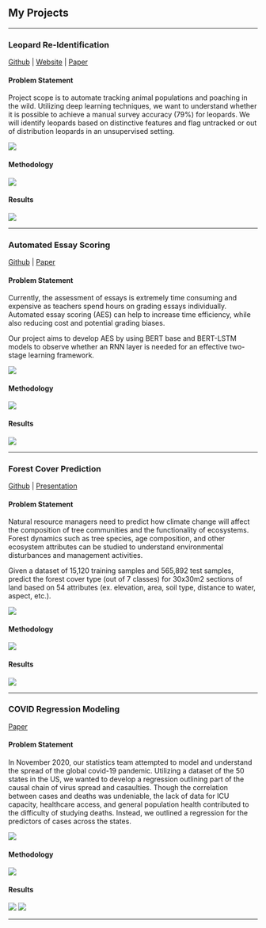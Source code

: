 ## My Projects

---

### Leopard Re-Identification
[Github](https://github.com/UC-Berkeley-I-School/Animal_Identification) | <a href="https://www.leopardspotting.com/"> Website</a> | <a href="https://drive.google.com/file/d/1rc2KwmqQQ2cZCliXXOgD8idwS8myBuWY/view"> Paper</a> 

#### Problem Statement
Project scope is to automate tracking animal populations and poaching in the wild. Utilizing deep learning techniques, we want to understand whether it is possible to achieve a manual survey accuracy (79%) for leopards. We will identify leopards based on distinctive features and flag untracked or out of distribution leopards in an unsupervised setting.

<img src="images/leop.png?raw=true"/>

#### Methodology
<img src="images/leop_methodology.PNG?raw=true"/>

#### Results
<img src="images/leop_results.PNG?raw=true"/>

---

### Automated Essay Scoring
[Github](https://github.com/vishpillai123/w266_aes) | <a href="https://github.com/vishpillai123/w266_aes/blob/main/A%20Two-stage%20Deep%20Neural%20Network%20for%20Automated%20Essay%20Scoring.pdf"> Paper</a>

#### Problem Statement
Currently, the assessment of essays is extremely time consuming and expensive as teachers spend hours on grading essays individually. Automated essay scoring (AES) can help to increase time efficiency, while also reducing cost and potential grading biases.

Our project aims to develop AES by using BERT base and BERT-LSTM models to observe whether an RNN layer is needed for an effective two-stage learning framework.


<img src="images/aes.png?raw=true"/>

#### Methodology
<img src="images/aes_methodology.PNG?raw=true"/>

#### Results
<img src="images/aes_results.png?raw=true"/>

---

### Forest Cover Prediction
<a href="https://github.com/vishpillai123/w207_final_project_bwp"> Github</a> |  <a href="https://docs.google.com/presentation/d/1klo51vk3mqWeEWL_n4Mk5A6Ugdcz_W--Bsz37IYno78/edit?usp=sharing"> Presentation</a>

#### Problem Statement
Natural resource managers need to predict how climate change will affect the composition of tree communities and the functionality of ecosystems. Forest dynamics such as tree species, age composition, and other ecosystem attributes can be studied to understand environmental disturbances and management activities.  

Given a dataset of 15,120 training samples and 565,892 test samples, predict the forest cover type (out of 7 classes) for 30x30m2 sections of land based on 54 attributes (ex. elevation, area, soil type, distance to water, aspect, etc.). 

<img src="images/fc.png?raw=true"/>

#### Methodology
<img src="images/fc_methodology.PNG?raw=true"/>

#### Results
<img src="images/fc_results.PNG?raw=true"/>

---

### COVID Regression Modeling
<a href="pdfs/W203.3_Lab 2_Pillai_ScopetaRodrigues_Lurquin.pdf"> Paper</a>

#### Problem Statement

In November 2020, our statistics team attempted to model and understand the spread of the global covid-19 pandemic. Utilizing a dataset of the 50 states in the US, we wanted to develop a regression outlining part of the causal chain of virus spread and casaulties. Though the correlation between cases and deaths was undeniable, the lack of data for ICU capacity, healthcare access, and general population health contributed to the difficulty of studying deaths. Instead, we outlined a regression for the predictors of cases across the states.

<img src="images/covid_map.png?raw=true"/>

#### Methodology
<img src="images/many_regression_xy.png?raw=true"/>

#### Results
<img src="images/min_pop_xy.jpg?raw=true"/>
<img src="images/final_eq.jpg?raw=true"/>

---



